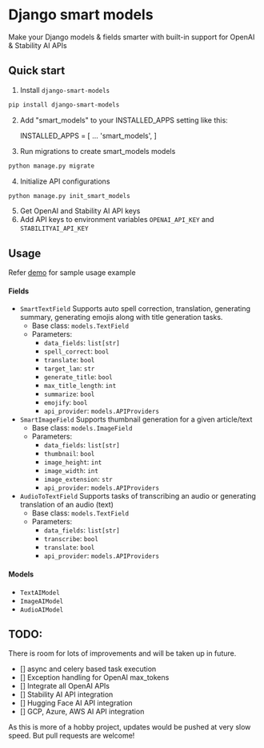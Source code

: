 # Django smart models
Make your Django models & fields smarter with built-in support for OpenAI & Stability AI APIs

## Quick start
1. Install `django-smart-models`
```bash
pip install django-smart-models
```

2. Add "smart_models" to your INSTALLED_APPS setting like this:

    INSTALLED_APPS = [
        ...
        'smart_models',
    ]

3. Run migrations to create smart_models models
```bash
python manage.py migrate
```

4. Initialize API configurations
```bash
python manage.py init_smart_models
```

5. Get OpenAI and Stability AI API keys
6. Add API keys to environment variables `OPENAI_API_KEY` and `STABILITYAI_API_KEY`


## Usage
Refer [demo]() for sample usage example

#### Fields
- `SmartTextField`
  Supports auto spell correction, translation, generating summary, generating emojis along with title generation tasks.
  - Base class: `models.TextField`
  - Parameters:
    - `data_fields`: `list[str]`
    - `spell_correct`: `bool`
    - `translate`: `bool`
    - `target_lan`: `str`
    - `generate_title`: `bool`
    - `max_title_length`: `int`
    - `summarize`: `bool`
    - `emojify`: `bool`
    - `api_provider`: `models.APIProviders`
- `SmartImageField`
  Supports thumbnail generation for a given article/text
  - Base class: `models.ImageField`
  - Parameters:
    - `data_fields`: `list[str]`
    - `thumbnail`: `bool`
    - `image_height`: `int`
    - `image_width`: `int`
    - `image_extension`: `str`
    - `api_provider`: `models.APIProviders`
- `AudioToTextField`
  Supports tasks of transcribing an audio or generating translation of an audio (text)
  - Base class: `models.TextField`
  - Parameters:
    - `data_fields`: `list[str]`
    - `transcribe`: `bool`
    - `translate`: `bool`
    - `api_provider`: `models.APIProviders`

#### Models
- `TextAIModel`
- `ImageAIModel`
- `AudioAIModel`



## TODO:
There is room for lots of improvements and will be taken up in future.
- [] async and celery based task execution
- [] Exception handling for OpenAI max_tokens
- [] Integrate all OpenAI APIs
- [] Stability AI API integration
- [] Hugging Face AI API integration
- [] GCP, Azure, AWS AI API integration


As this is more of a hobby project, updates would be pushed at very slow speed. But pull requests are welcome!